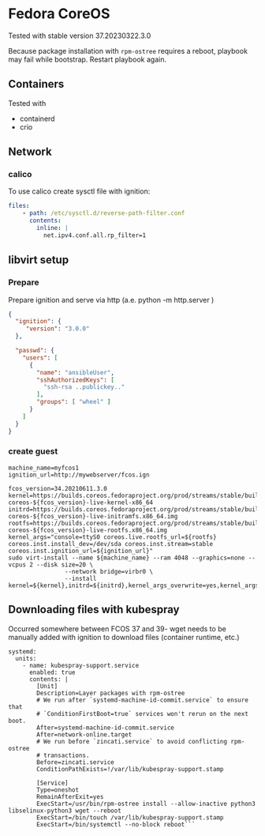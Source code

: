 # Fedora CoreOS

Tested with stable version 37.20230322.3.0

Because package installation with `rpm-ostree` requires a reboot, playbook may fail while bootstrap.
Restart playbook again.

## Containers

Tested with

- containerd
- crio

## Network

### calico

To use calico create sysctl file with ignition:

```yaml
files:
    - path: /etc/sysctl.d/reverse-path-filter.conf
      contents:
        inline: |
          net.ipv4.conf.all.rp_filter=1
```

## libvirt setup

### Prepare

Prepare ignition and serve via http (a.e. python -m http.server )

```json
{
  "ignition": {
     "version": "3.0.0"
  },

  "passwd": {
    "users": [
      {
        "name": "ansibleUser",
        "sshAuthorizedKeys": [
          "ssh-rsa ..publickey.."
        ],
        "groups": [ "wheel" ]
      }
    ]
  }
}
```

### create guest

```ShellSeasion
machine_name=myfcos1
ignition_url=http://mywebserver/fcos.ign

fcos_version=34.20210611.3.0
kernel=https://builds.coreos.fedoraproject.org/prod/streams/stable/builds/${fcos_version}/x86_64/fedora-coreos-${fcos_version}-live-kernel-x86_64
initrd=https://builds.coreos.fedoraproject.org/prod/streams/stable/builds/${fcos_version}/x86_64/fedora-coreos-${fcos_version}-live-initramfs.x86_64.img
rootfs=https://builds.coreos.fedoraproject.org/prod/streams/stable/builds/${fcos_version}/x86_64/fedora-coreos-${fcos_version}-live-rootfs.x86_64.img
kernel_args="console=ttyS0 coreos.live.rootfs_url=${rootfs} coreos.inst.install_dev=/dev/sda coreos.inst.stream=stable coreos.inst.ignition_url=${ignition_url}"
sudo virt-install --name ${machine_name} --ram 4048 --graphics=none --vcpus 2 --disk size=20 \
                --network bridge=virbr0 \
                --install kernel=${kernel},initrd=${initrd},kernel_args_overwrite=yes,kernel_args="${kernel_args}"
```

## Downloading files with kubespray
Occurred somewhere between FCOS 37 and 39- wget needs to be manually added with ignition to download files (container runtime, etc.)

```
systemd:
  units:
    - name: kubespray-support.service
      enabled: true
      contents: |
        [Unit]
        Description=Layer packages with rpm-ostree
        # We run after `systemd-machine-id-commit.service` to ensure that
        # `ConditionFirstBoot=true` services won't rerun on the next boot.
        After=systemd-machine-id-commit.service
        After=network-online.target
        # We run before `zincati.service` to avoid conflicting rpm-ostree
        # transactions.
        Before=zincati.service
        ConditionPathExists=!/var/lib/kubespray-support.stamp

        [Service]
        Type=oneshot
        RemainAfterExit=yes
        ExecStart=/usr/bin/rpm-ostree install --allow-inactive python3 libselinux-python3 wget --reboot
        ExecStart=/bin/touch /var/lib/kubespray-support.stamp
        ExecStart=/bin/systemctl --no-block reboot```
